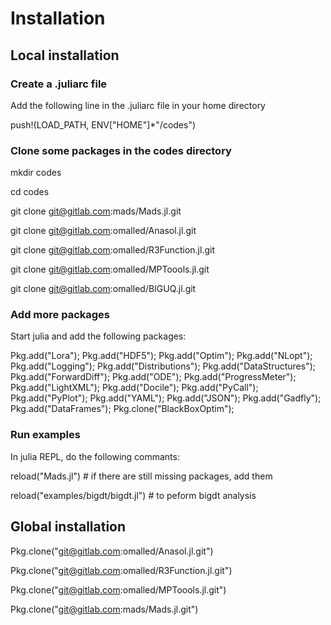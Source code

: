 Installation
============

Local installation
-------------------

### Create a .juliarc file

Add the following line in the .juliarc file in your home directory

push!(LOAD_PATH, ENV["HOME"]*"/codes")

### Clone some packages in the codes directory

mkdir codes

cd codes

git clone git@gitlab.com:mads/Mads.jl.git

git clone git@gitlab.com:omalled/Anasol.jl.git

git clone git@gitlab.com:omalled/R3Function.jl.git

git clone git@gitlab.com:omalled/MPToools.jl.git

git clone git@gitlab.com:omalled/BIGUQ.jl.git

### Add more packages

Start julia and add the following packages:

Pkg.add("Lora");
Pkg.add("HDF5");
Pkg.add("Optim");
Pkg.add("NLopt");
Pkg.add("Logging");
Pkg.add("Distributions");
Pkg.add("DataStructures");
Pkg.add("ForwardDiff");
Pkg.add("ODE");
Pkg.add("ProgressMeter");
Pkg.add("LightXML");
Pkg.add("Docile");
Pkg.add("PyCall");
Pkg.add("PyPlot");
Pkg.add("YAML");
Pkg.add("JSON");
Pkg.add("Gadfly");
Pkg.add("DataFrames");
Pkg.clone("BlackBoxOptim");

### Run examples

In julia REPL, do the following commants:

reload("Mads.jl") # if there are still missing packages, add them

reload("examples/bigdt/bigdt.jl") # to peform bigdt analysis

Global installation
------------------

Pkg.clone("git@gitlab.com:omalled/Anasol.jl.git")

Pkg.clone("git@gitlab.com:omalled/R3Function.jl.git")

Pkg.clone("git@gitlab.com:omalled/MPToools.jl.git")

Pkg.clone("git@gitlab.com:mads/Mads.jl.git")